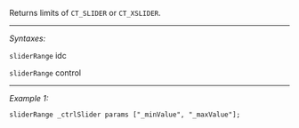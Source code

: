 Returns limits of `CT_SLIDER` or `CT_XSLIDER`.


---
*Syntaxes:*

`sliderRange` idc

`sliderRange` control

---
*Example 1:*

```sqf
sliderRange _ctrlSlider params ["_minValue", "_maxValue"];
```